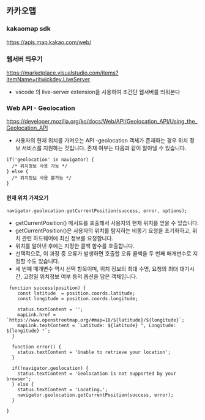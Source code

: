 ## 카카오맵
<!-- 카카오 개발자 사이트에서
내 애플리케이션 > 제품 설정> 카카오맵  활성화 설정을 'ON'-->

### kakaomap sdk

https://apis.map.kakao.com/web/

### 웹서버 띄우기

https://marketplace.visualstudio.com/items?itemName=ritwickdey.LiveServer

- vscode 의 live-server extension을 사용하여 초간단 웹서버를 띄워본다

### Web API - Geolocation

https://developer.mozilla.org/ko/docs/Web/API/Geolocation_API/Using_the_Geolocation_API

- 사용자의 현재 위치를 가져오는 API
  -geolocation 객체가 존재하는 경우 위치 정보 서비스를 지원하는 것입니다. 존재 여부는 다음과 같이 알아낼 수 있습니다.

```
if('geolocation' in navigator) {
  /* 위치정보 사용 가능 */
} else {
  /* 위치정보 사용 불가능 */
}
```

#### 현재 위치 가져오기

```
navigator.geolocation.getCurrentPosition(success, error, options);
```

- getCurrentPosition() 메서드를 호출해서 사용자의 현재 위치를 얻을 수 있습니다.
- getCurrentPosition()은 사용자의 위치를 탐지하는 비동기 요청을 초기화하고, 위치 관련 하드웨어에 최신 정보를 요청합니다.
- 위치를 알아낸 후에는 지정한 콜백 함수를 호출합니다.
- 선택적으로, 이 과정 중 오류가 발생하면 호출할 오류 콜백을 두 번째 매개변수로 지정할 수도 있습니다.
- 세 번째 매개변수 역시 선택 항목이며, 위치 정보의 최대 수명, 요청의 최대 대기시간, 고정밀 위치정보 여부 등의 옵션을 담은 객체입니다.

```
 function success(position) {
    const latitude  = position.coords.latitude;
    const longitude = position.coords.longitude;

    status.textContent = '';
    mapLink.href = `https://www.openstreetmap.org/#map=18/${latitude}/${longitude}`;
    mapLink.textContent = `Latitude: ${latitude} °, Longitude: ${longitude} °`;
  }

  function error() {
    status.textContent = 'Unable to retrieve your location';
  }

  if(!navigator.geolocation) {
    status.textContent = 'Geolocation is not supported by your browser';
  } else {
    status.textContent = 'Locating…';
    navigator.geolocation.getCurrentPosition(success, error);
  }

}
```
